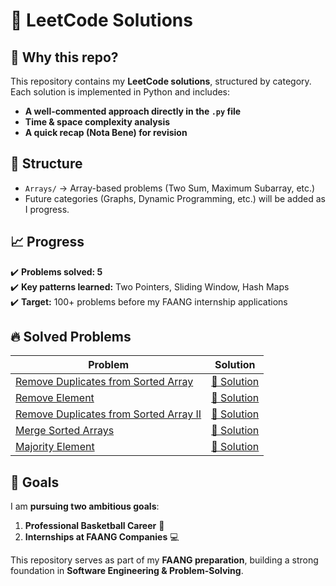 # 🚀 LeetCode Solutions

## 📌 Why this repo?
This repository contains my **LeetCode solutions**, structured by category.  
Each solution is implemented in Python and includes:
- **A well-commented approach directly in the `.py` file**
- **Time & space complexity analysis**
- **A quick recap (Nota Bene) for revision**

## 📂 Structure
- `Arrays/` → Array-based problems (Two Sum, Maximum Subarray, etc.)
- Future categories (Graphs, Dynamic Programming, etc.) will be added as I progress.

## 📈 Progress
✔️ **Problems solved: 5**  
✔️ **Key patterns learned:** Two Pointers, Sliding Window, Hash Maps  
✔️ **Target:** 100+ problems before my FAANG internship applications  

## 🔥 Solved Problems
| Problem | Solution |
|---------|----------|
| [Remove Duplicates from Sorted Array](https://leetcode.com/problems/remove-duplicates-from-sorted-array/) | [🔗 Solution](Arrays/26_Remove_Duplicated_Sorted_Array.py) |
| [Remove Element](https://leetcode.com/problems/remove-element/) | [🔗 Solution](Arrays/27_Remove_Element.py) |
| [Remove Duplicates from Sorted Array II](https://leetcode.com/problems/remove-duplicates-from-sorted-array-ii/) | [🔗 Solution](Arrays/80_Remove_Duplicated_Sorted_Array_II.py) |
| [Merge Sorted Arrays](https://leetcode.com/problems/merge-sorted-array/) | [🔗 Solution](Arrays/88_Merge_Sorted_Arrays.py) |
| [Majority Element](https://leetcode.com/problems/majority-element/) | [🔗 Solution](Arrays/169_Majority_Element.py) |

## 🎯 Goals
I am **pursuing two ambitious goals**:  
1. **Professional Basketball Career** 🏀  
2. **Internships at FAANG Companies** 💻  

This repository serves as part of my **FAANG preparation**, building a strong foundation in **Software Engineering & Problem-Solving**.
